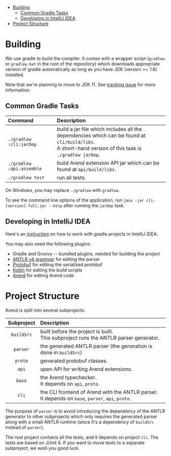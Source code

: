 * [Building](#building)
  * [Common Gradle Tasks](#common-gradle-tasks)
  * [Developing in IntelliJ IDEA](#developing-in-intellij-idea)
* [Project Structure](#project-structure)
<!--
* [Contributing Guidelines](#contributing-guidelines)
-->

<!--
Created by [gh-md-toc](https://github.com/ekalinin/github-markdown-toc)
-->

# Building

We use gradle to build the compiler. It comes with a wrapper script (`gradlew` or `gradlew.bat` in
the root of the repository) which downloads appropriate version of gradle
automatically as long as you have JDK (version >= 1.8) installed.

Note that we're planning to move to JDK 11.
See [tracking issue](https://github.com/JetBrains/Arend/issues/176)
for more information.

## Common Gradle Tasks

|Command|Description|
|:---|:---|
|`./gradlew :cli:jarDep`|build a jar file which includes all the dependencies which can be found at `cli/build/libs`.<br/>A short-hand version of this task is `./gradlew jarDep`.|
|`./gradlew :api:assemble`|build Arend extension API jar which can be found at `api/build/libs`.|
|`./gradlew test`|run all tests.|

On Windows, you may replace `./gradlew` with `gradlew`.

To see the command line options of the application, run `java -jar cli-[version]-full.jar --help`
after running the `jarDep` task.

## Developing in IntelliJ IDEA

Here's an [instruction](https://www.jetbrains.com/help/idea/gradle.html)
on how to work with gradle projects in IntelliJ IDEA.

You may also need the following plugins:
+ Gradle and Groovy -- bundled plugins, needed for building the project
+ [ANTLR v4 grammar](https://plugins.jetbrains.com/plugin/7358) for editing the parser
+ [Protobuf](https://plugins.jetbrains.com/plugin/8277) for editing the serialized protobuf
+ [Kotlin](https://plugins.jetbrains.com/plugin/6954) for editing the build scripts
+ [Arend](https://plugins.jetbrains.com/plugin/11162) for editing Arend code

# Project Structure

Arend is split into several subprojects:

|Subproject|Description|
|:---:|:---|
|`buildSrc`|built before the project is built.<br/>This subproject runs the ANTLR parser generator.|
|`parser`|the generated ANTLR parser (the generation is done in `buildSrc`)|
|`proto`|generated protobuf classes.|
|`api`|open API for writing Arend extensions.|
|`base`|the Arend typechecker.<br/>It depends on `api`, `proto`.|
|`cli`|the CLI frontend of Arend with the ANTLR parser.<br/>It depends on `base`, `parser`, `api`, `proto`.|

The purpose of `parser` is to avoid introducing the dependency of the ANTLR
generator to other subprojects which only requires
the generated parser along with a small ANTLR runtime
(since it's a dependency of `buildSrc` instead of `parser`).

The root project contains all the tests,
and it depends on project `cli`.
The tests are based on JUnit 4.
If you want to move tests to a separate subproject, we wish you good luck.

<!--
# Contributing Guidelines

Things to keep in mind:

+ Don't refactor others' code, but you're welcomed to refactor your own.
+ Add a test fixture when you fix a bug to ensure it never popups again.
+ Make sure tests pass before submitting a patch or a pull request.
  Your code will be tested on GitHub Actions.
+ Be careful when you want to modify the build scripts,
  make sure dependencies shared by multiple subprojects have a corresponding
  version name stored in `rootProject.ext`.
+ [JetBrains Annotations](https://github.com/JetBrains/java-annotations) is your friend.
+ Never add generated files to the git repo.

If you don't know where to start but looking for a chance of contribution,
go ahead to [list of issues](https://github.com/JetBrains/Arend/issues) and pick
one you like. You can ask a developer on [gitter](https://gitter.im/arend-lang/community).
-->
